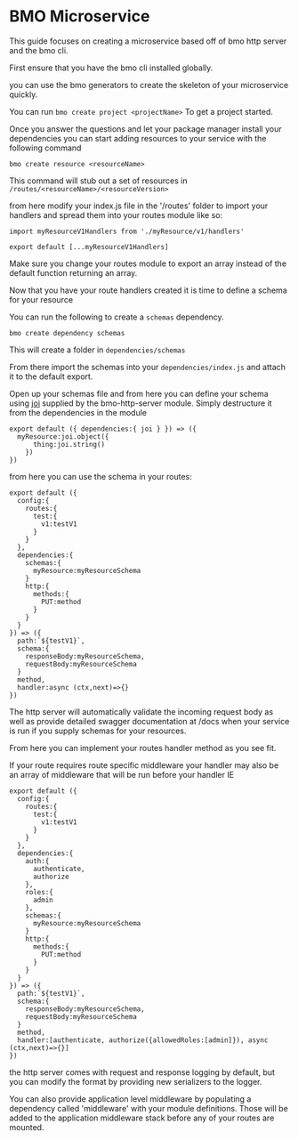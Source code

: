 # BMO Microservice

This guide focuses on creating a microservice based off of bmo http server and the bmo cli.

First ensure that you have the bmo cli installed globally.

you can use the bmo generators to create the skeleton of your microservice quickly.

You can run `bmo create project <projectName>` To get a project started.

Once you answer the questions and let your package manager install your dependencies you can start
adding resources to your service with the following command

`bmo create resource <resourceName>`

This command will stub out a set of resources in `/routes/<resourceName>/<resourceVersion>`

from here modify your index.js file in the '/routes' folder to import your handlers and spread them into your routes module like so:

```
import myResourceV1Handlers from './myResource/v1/handlers'

export default [...myResourceV1Handlers]
```

Make sure you change your routes module to export an array instead of the default function returning an array.


Now that you have your route handlers created it is time to define a schema for your resource

You can run the following to create a `schemas` dependency.

`bmo create dependency schemas`

This will create a folder in `dependencies/schemas`

From there import the schemas into your `dependencies/index.js` and attach it to the default export.

Open up your schemas file and from here you can define your schema using [joi](https://hapi.dev/module/joi/)
supplied by the bmo-http-server module. Simply destructure it from the dependencies in the module

```
export default ({ dependencies:{ joi } }) => ({
  myResource:joi.object({
      thing:joi.string()
    })
})
```

from here you can use the schema in your routes:

```
export default ({
  config:{
    routes:{
      test:{
        v1:testV1
      }
    }
  },
  dependencies:{
    schemas:{
      myResource:myResourceSchema
    }
    http:{
      methods:{
        PUT:method
      }
    }
  }
}) => ({
  path:`${testV1}`,
  schema:{
    responseBody:myResourceSchema,
    requestBody:myResourceSchema
  }
  method,
  handler:async (ctx,next)=>{}
})

```

The http server will automatically validate the incoming request body as well as provide detailed swagger
documentation at /docs when your service is run if you supply schemas for your resources.

From here you can implement your routes handler method as you see fit.

If your route requires route specific middleware your handler may also be an array of middleware that will be
run before your handler IE


```
export default ({
  config:{
    routes:{
      test:{
        v1:testV1
      }
    }
  },
  dependencies:{
    auth:{
      authenticate,
      authorize
    },
    roles:{
      admin
    },
    schemas:{
      myResource:myResourceSchema
    }
    http:{
      methods:{
        PUT:method
      }
    }
  }
}) => ({
  path:`${testV1}`,
  schema:{
    responseBody:myResourceSchema,
    requestBody:myResourceSchema
  }
  method,
  handler:[authenticate, authorize({allowedRoles:[admin]}), async (ctx,next)=>{}]
})

```

the http server comes with request and response logging by default, but you can modify the format by providing new
serializers to the logger.

You can also provide application level middleware by populating a dependency called 'middleware' with your
module definitions. Those will be added to the application middleware stack before any of your routes are mounted.


